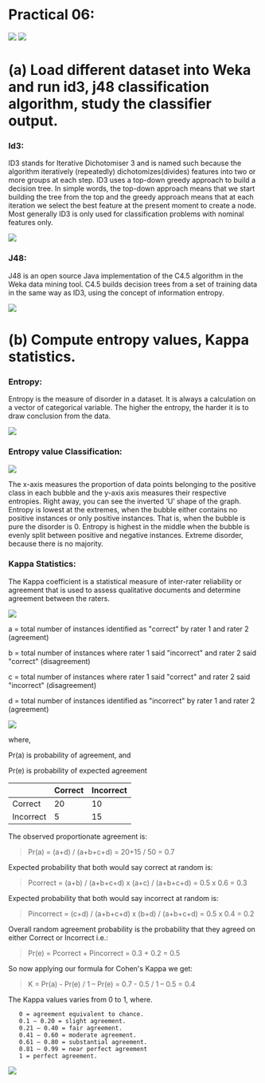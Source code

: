 # Practical 06:
![](https://img.shields.io/badge/Name-Sagar_Darji-blue.svg?style=flat)
![](https://img.shields.io/badge/Enrollment.no-181310132010-blue.svg?style=flat)

 # (a) Load different dataset into Weka and run id3, j48 classification algorithm, study the classifier output. 
### Id3: 
ID3 stands for Iterative Dichotomiser 3 and is named such because the algorithm iteratively (repeatedly) dichotomizes(divides) features into two or more groups at each step. ID3 uses a top-down greedy approach to build a decision tree. In simple words, the top-down approach means that we start building the tree from the top and the greedy approach means that at each iteration we select the best feature at the present moment to create a node. Most generally ID3 is only used for classification problems with nominal features only. 
 
![](6-1-png.jpg) 
 
### J48: 
J48 is an open source Java implementation of the C4.5 algorithm in the Weka data mining tool. C4.5 builds decision trees from a set of training data in the same way as ID3, using the concept of information entropy.

![](6-2-png.png)

 # (b) Compute entropy values, Kappa statistics. 
 
### Entropy: 
Entropy is the measure of disorder in a dataset. It is always a calculation on a vector of categorical variable. The higher the entropy, the harder it is to draw conclusion from the data. 

![](6-3-png.png)

### Entropy value Classification:

![](6-4-png.png)

The x-axis measures the proportion of data points belonging to the positive class in each bubble and the y-axis axis measures their respective entropies. Right away, you can see the inverted ‘U’ shape of the graph. Entropy is lowest at the extremes, when the bubble either contains no positive instances or only positive instances. That is, when the bubble is pure the disorder is 0. Entropy is highest in the middle when the bubble is evenly split between positive and negative instances. Extreme disorder, because there is no majority.

### Kappa Statistics: 
The Kappa coefficient is a statistical measure of inter-rater reliability or agreement that is used to assess qualitative documents and determine agreement between the raters.

![](6-5-png.png)

a = total number of instances identified as "correct" by rater 1 and rater 2 (agreement)

b = total number of instances where rater 1 said "incorrect" and rater 2 said "correct" (disagreement)

c = total number of instances where rater 1 said "correct" and rater 2 said  "incorrect" (disagreement)

d = total number of instances identified as "incorrect" by rater 1 and rater 2 (agreement)

![](6-6-png.png)
 
where,

Pr(a) is probability of agreement, and 

Pr(e) is probability of expected agreement


|           | Correct | Incorrect |
|-----------|---------|-----------|
| Correct   | 20      | 10        |
| Incorrect | 5       | 15        |

The observed proportionate agreement is: 
> Pr(a) = (a+d) / (a+b+c+d) = 20+15 / 50 = 0.7

Expected probability that both would say correct at random is:
> Pcorrect = (a+b) / (a+b+c+d) x (a+c) / (a+b+c+d) = 0.5 x 0.6 = 0.3

Expected probability that both would say incorrect at random is:
> Pincorrect = (c+d) / (a+b+c+d) x (b+d) / (a+b+c+d) = 0.5 x 0.4 = 0.2

Overall random agreement probability is the probability that they agreed on either Correct or Incorrect i.e.:
> Pr(e) = Pcorrect + Pincorrect = 0.3 + 0.2 = 0.5

So now applying our formula for Cohen's Kappa we get:
> K = Pr(a) - Pr(e) / 1 – Pr(e) = 0.7 - 0.5 / 1 – 0.5 = 0.4

The Kappa values varies from 0 to 1, where.
```
   0 = agreement equivalent to chance.
   0.1 – 0.20 = slight agreement.
   0.21 – 0.40 = fair agreement.
   0.41 – 0.60 = moderate agreement.
   0.61 – 0.80 = substantial agreement.
   0.81 – 0.99 = near perfect agreement
   1 = perfect agreement.
```
![](6-7-png.png)
